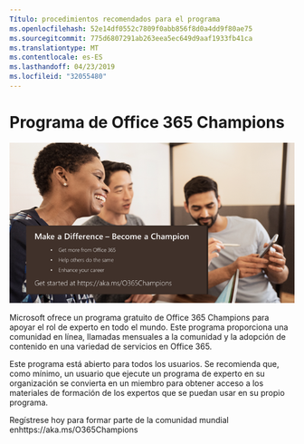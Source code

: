 ```yaml
---
Título: procedimientos recomendados para el programa
ms.openlocfilehash: 52e14df0552c7809f0abb856f8d0a4dd9f80ae75
ms.sourcegitcommit: 775d6807291ab263eea5ec649d9aaf1933fb41ca
ms.translationtype: MT
ms.contentlocale: es-ES
ms.lasthandoff: 04/23/2019
ms.locfileid: "32055480"
---
```

# <a name="office-365-champions-program"></a>Programa de Office 365 Champions 

![hacer que la diferencia se convierta en un campeón](media/makeadifference.png)

Microsoft ofrece un programa gratuito de Office 365 Champions para apoyar el rol de experto en todo el mundo.  Este programa proporciona una comunidad en línea, llamadas mensuales a la comunidad y la adopción de contenido en una variedad de servicios en Office 365.

Este programa está abierto para todos los usuarios.  Se recomienda que, como mínimo, un usuario que ejecute un programa de experto en su organización se convierta en un miembro para obtener acceso a los materiales de formación de los expertos que se puedan usar en su propio programa. 

Regístrese hoy para formar parte de la comunidad mundial enhttps://aka.ms/O365Champions  

